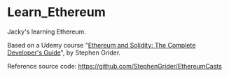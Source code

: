 # Learn_Ethereum

Jacky's learning Ethereum.

Based on a Udemy course "[Ethereum and Solidity: The Complete Developer's Guide](https://www.udemy.com/ethereum-and-solidity-the-complete-developers-guide/)", by Stephen Grider.

Reference source code: https://github.com/StephenGrider/EthereumCasts